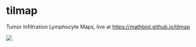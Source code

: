 # tilmap
Tumor Infiltration Lymphocyte Maps, live at https://mathbiol.github.io/tilmap

<img src="https://mathbiol.github.io/tilmap/tilPlay.gif">
